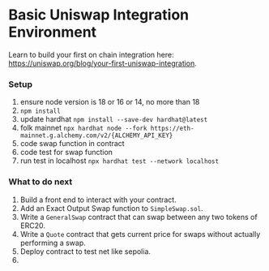# Basic Uniswap Integration Environment
Learn to build your first on chain integration here: https://uniswap.org/blog/your-first-uniswap-integration. 

### Setup
1. ensure node version is 18 or 16 or 14, no more than 18
2. `npm install`
3. update hardhat `npm install --save-dev hardhat@latest`
4. folk mainnet `npx hardhat node --fork https://eth-mainnet.g.alchemy.com/v2/{ALCHEMY_API_KEY}`
5. code swap function in contract
6. code test for swap function
7. run test in localhost `npx hardhat test --network localhost`

### What to do next
1. Build a front end to interact with your contract.
2. Add an Exact Output Swap function to `SimpleSwap.sol`.
3. Write a `GeneralSwap` contract that can swap between any two tokens of ERC20.
4. Write a `Quote` contract that gets current price for swaps without actually performing a swap.
5. Deploy contract to test net like sepolia.
6. 